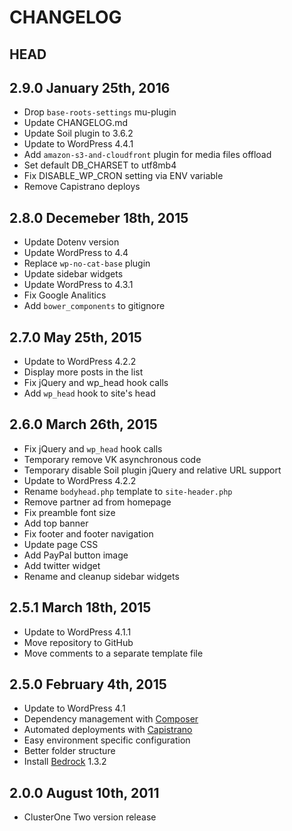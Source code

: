 # CHANGELOG

## HEAD

## 2.9.0 January 25th, 2016

-   Drop `base-roots-settings` mu-plugin
-   Update CHANGELOG.md
-   Update Soil plugin to 3.6.2
-   Update to WordPress 4.4.1
-   Add `amazon-s3-and-cloudfront` plugin for media files offload
-   Set default DB_CHARSET to utf8mb4
-   Fix DISABLE_WP_CRON setting via ENV variable
-   Remove Capistrano deploys

## 2.8.0 Decemeber 18th, 2015

-   Update Dotenv version
-   Update WordPress to 4.4
-   Replace `wp-no-cat-base` plugin
-   Update sidebar widgets
-   Update WordPress to 4.3.1
-   Fix Google Analitics
-   Add `bower_components` to gitignore

## 2.7.0 May 25th, 2015

-   Update to WordPress 4.2.2
-   Display more posts in the list
-   Fix jQuery and wp_head hook calls
-   Add `wp_head` hook to site's head

## 2.6.0 March 26th, 2015

-   Fix jQuery and `wp_head` hook calls
-   Temporary remove VK asynchronous code
-   Temporary disable Soil plugin jQuery and relative URL support
-   Update to WordPress 4.2.2
-   Rename `bodyhead.php` template to `site-header.php`
-   Remove partner ad from homepage
-   Fix preamble font size
-   Add top banner
-   Fix footer and footer navigation
-   Update page CSS
-   Add PayPal button image
-   Add twitter widget
-   Rename and cleanup sidebar widgets

## 2.5.1 March 18th, 2015

-   Update to WordPress 4.1.1
-   Move repository to GitHub
-   Move comments to a separate template file

## 2.5.0 February 4th, 2015

-   Update to WordPress 4.1
-   Dependency management with [Composer](http://getcomposer.org)
-   Automated deployments with [Capistrano](http://www.capistranorb.com/)
-   Easy environment specific configuration
-   Better folder structure
-   Install [Bedrock](https://roots.io/bedrock/) 1.3.2

## 2.0.0 August 10th, 2011

-   ClusterOne Two version release
